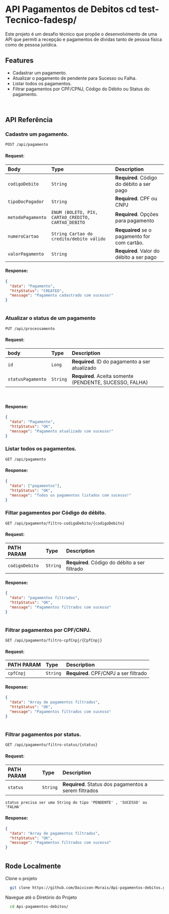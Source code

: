 # API Pagamentos de Debitos  cd test-Tecnico-fadesp/

Este projeto é um desafio técnico que propõe o desenvolvimento de uma API que permiti a recepção e pagamentos de dívidas tanto de pessoa física como de pessoa jurídica.


## Features

- Cadastrar um pagamento.
- Atualizar o pagamento de pendente para Sucesso ou Falha.
- Listar todos os pagamentos.
- Filtrar pagamentos por CPF/CPNJ, Código do Débito ou Status do pagamento.

</br>

## API Referência

### Cadastre um pagamento.

```http
POST /api/pagamento
```

#### Request:

| Body              | Type     | Description                            |
| :---------------- | :------- | :------------------------------------- |
| `codigoDebito`    | `String` | **Required**. Código do débito a ser pago |
| `tipoDocPagador`  | `String` | **Required**. CPF ou CNPJ      |
| `metodoPagamento` | `ENUM (BOLETO, PIX, CARTAO_CREDITO, CARTAO_DEBITO` | **Required**. Opções para pagamento |
| `numeroCartao`        | `String Cartao do credito/debito válido` | **Requaired** se o pagamento for com cartão.             |
| `valorPagamento` | `String` | **Required**. Valor do débito a ser pago |

#### Response:

```json
{
  "data": "Pagamento",
  "httpStatus": "CREATED",
  "message": "Pagamento cadastrado com sucesso!"
}
```

#

### Atualizar o status de um pagamento

```http
PUT /api/processamento
```

#### Request:

| body              | Type     | Description                            |
| :---------------- | :------- | :------------------------------------- |
| `id`           | `Long` | **Required**. ID do pagamento a ser atualizado               |
| `statusPagamento`        | `String` | **Required**. Aceita somente (PENDENTE, SUCESSO, FALHA)            |


</br>

#### Response:

```json
{
  "data": "Pagamento",
  "httpStatus": "OK",
  "message": "Pagamento atualizado com sucesso!"
}
```

### Listar todos os pagamentos.

```http
GET /api/pagamento
```

#### Response:

```json
{
  "data": ["pagamentos"],
  "httpStatus": "OK",
  "message": "Todos os pagamentos listados com sucesso!"
}
```

### Filtar pagamentos por Código do débito.

```http
GET /api/pagamento/filtro-codigoDebito/{codigoDebito}
```

#### Request:

| PATH PARAM              | Type     | Description                            |
| :---------------- | :------- | :------------------------------------- |
| `codigoDebito`    | `String` | **Required**. Código do débito a ser filtrado |


#### Response:

```json
{
  "data": "pagamentos filtrados",
  "httpStatus": "OK",
  "message": "Pagamentos filtrados com sucesso"
}
```

#

### Filtrar pagamentos por CPF/CNPJ.

```http
GET /api/pagamento/filtro-cpfCnpj/{CpfCnpj}
```

#### Request:

| PATH PARAM              | Type     | Description                            |
| :---------------- | :------- | :------------------------------------- |
| `cpfCnpj`    | `String` | **Required**. CPF/CNPJ a ser filtrado |


#### Response:

```json
{
  "data": "Array de pagamentos filtrados",
  "httpStatus": "OK",
  "message": "Pagamentos filtrados com sucesso"
}
```

#

### Filtrar pagamentos por status.

```http
GET /api/pagamento/filtro-status/{status}
```

#### Request:

| PATH PARAM              | Type     | Description                            |
| :---------------- | :------- | :------------------------------------- |
| `status`    | `String` | **Required**. Status dos pagamentos a serem filtrados |

`status precisa ser uma String do tipo 'PENDENTE' , 'SUCESSO' ou 'FALHA'`

#### Response:

```json
{
  "data": "Array de pagamentos filtrados",
  "httpStatus": "OK",
  "message": "Pagamentos filtrados com sucesso"
}
```

#


## Rode Localmente

Clone o projeto

```bash
  git clone https://github.com/Daivison-Morais/Api-pagamentos-debitos.git
```

Navegue até o Diretório do Projeto

```bash
  cd Api-pagamentos-debitos/
```


